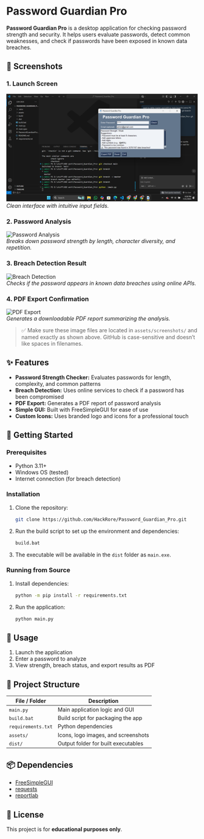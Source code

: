 
# Password Guardian Pro

**Password Guardian Pro** is a desktop application for checking password strength and security. It helps users evaluate passwords, detect common weaknesses, and check if passwords have been exposed in known data breaches.

## 📸 Screenshots

### 1. Launch Screen  
![Launch Screen](assets/screen%20shot%201.png)  
*Clean interface with intuitive input fields.*

### 2. Password Analysis  
![Password Analysis](assets/screenshots/screen%20shot%202.png)  
*Breaks down password strength by length, character diversity, and repetition.*

### 3. Breach Detection Result  
![Breach Detection](assets/screenshots/screen%20shot%203.png)  
*Checks if the password appears in known data breaches using online APIs.*

### 4. PDF Export Confirmation  
![PDF Export](assets/screenshots/screen%20shot%204.png)  
*Generates a downloadable PDF report summarizing the analysis.*

> ✅ Make sure these image files are located in `assets/screenshots/` and named exactly as shown above. GitHub is case-sensitive and doesn’t like spaces in filenames.

## ✨ Features

- **Password Strength Checker:** Evaluates passwords for length, complexity, and common patterns  
- **Breach Detection:** Uses online services to check if a password has been compromised  
- **PDF Export:** Generates a PDF report of password analysis  
- **Simple GUI:** Built with FreeSimpleGUI for ease of use  
- **Custom Icons:** Uses branded logo and icons for a professional touch

## 🚀 Getting Started

### Prerequisites

- Python 3.11+
- Windows OS (tested)
- Internet connection (for breach detection)

### Installation

1. Clone the repository:
   ```sh
   git clone https://github.com/HackRore/Password_Guardian_Pro.git
   ```

2. Run the build script to set up the environment and dependencies:
   ```sh
   build.bat
   ```

3. The executable will be available in the `dist` folder as `main.exe`.

### Running from Source

1. Install dependencies:
   ```sh
   python -m pip install -r requirements.txt
   ```

2. Run the application:
   ```sh
   python main.py
   ```

## 🧪 Usage

1. Launch the application  
2. Enter a password to analyze  
3. View strength, breach status, and export results as PDF

## 📁 Project Structure

| File / Folder       | Description                              |
|---------------------|------------------------------------------|
| `main.py`           | Main application logic and GUI           |
| `build.bat`         | Build script for packaging the app       |
| `requirements.txt`  | Python dependencies                      |
| `assets/`           | Icons, logo images, and screenshots      |
| `dist/`             | Output folder for built executables      |

## 📦 Dependencies

- [FreeSimpleGUI](https://pypi.org/project/PySimpleGUI/)
- [requests](https://pypi.org/project/requests/)
- [reportlab](https://pypi.org/project/reportlab/)

## 📄 License

This project is for **educational purposes only**.
